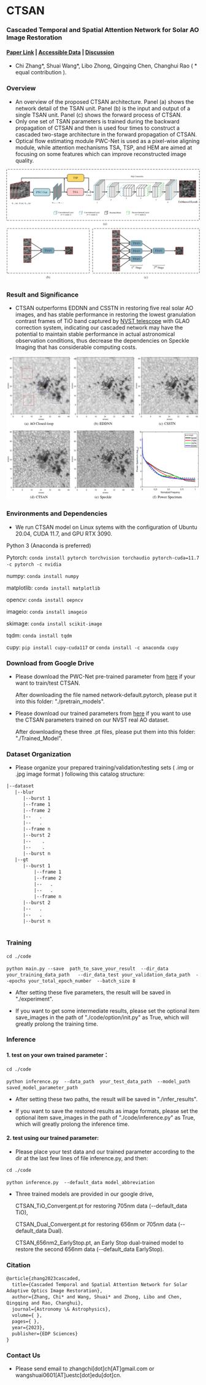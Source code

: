 # CTSAN

### Cascaded Temporal and Spatial Attention Network for Solar AO Image Restoration   

#### [Paper Link]() | [Accessible Data](https://github.com/ShuaiWangUESTC/CSSTN/tree/main/datasets/data/DeepVideoDeblurringDataset/test/data_656) | [Discussion](https://github.com/ChiZhangGit/CTSAN/issues) 

* Chi Zhang*, Shuai Wang*, Libo Zhong, Qingqing Chen, Changhui Rao ( * equal contribution ).


### Overview

* An overview of the proposed CTSAN architecture. Panel (a) shows the network detail of the TSAN unit. Panel (b) is the input and output of a
single TSAN unit. Panel (c) shows the forward process of CTSAN. 
* Only one set of TSAN parameters is trained during the backward propagation of CTSAN and then is used four times to construct a cascaded two-stage architecture in the forward propagation of CTSAN. 
* Optical flow estimating module PWC-Net is used as a pixel-wise aligning module, while attention mechanisms TSA, TSP, and HEM are aimed at focusing on some features which can improve reconstructed image quality. 


![CTSAN](./img_display/CTSAN.png)

### Result and Significance

* CTSAN outperforms EDDNN and CSSTN in restoring five real solar AO images, and has stable performance in restoring the lowest granulation contrast frames of TiO band captured by [NVST telescope](http://fso.ynao.ac.cn/index.aspx) with GLAO correction system, indicating our cascaded network may have the potential to maintain stable performance in actual astronomical observation conditions, thus decrease the dependencies on Speckle Imaging that has considerable computing costs.

![results](./img_display/result_5th.png)






### Environments and Dependencies

* We run CTSAN model on Linux sytems with the configuration of Ubuntu 20.04, CUDA 11.7, and GPU RTX 3090.  

Python 3 (Anaconda is preferred)  

Pytorch: ```conda install pytorch torchvision torchaudio pytorch-cuda=11.7 -c pytorch -c nvidia```	

numpy: ```conda install numpy```  

matplotlib: ```conda install matplotlib```

opencv: ```conda install oepncv```

imageio: ```conda install imageio```

skimage: ```conda install scikit-image```

tqdm: ```conda install tqdm```

cupy: ```pip install cupy-cuda117``` or ```conda install -c anaconda cupy```


### Download from Google Drive

* Please download the PWC-Net pre-trained parameter from [here](https://drive.google.com/drive/folders/11Sr3S2sEzwB4XUq4-SYfTcDN06P3qu9M?usp=share_link) if your want to train/test CTSAN.  

   After downloading the file named network-default.pytorch, please put it into this folder: "./pretrain_models".  
		


* Please download our trained parameters from [here](https://drive.google.com/drive/folders/11Sr3S2sEzwB4XUq4-SYfTcDN06P3qu9M?usp=share_link)  if you want to use the CTSAN parameters trained on our NVST real AO dataset.  

   After downloading these three .pt files, please put them into this folder: "./Trained_Model".
   
   



### Dataset Organization

* Please organize your prepared training/validation/testing sets ( .img or .jpg image format ) following this catalog structure:
```
|--dataset
   |--blur
      |--burst 1
	  |--frame 1
	  |--frame 2
	  |--   .
	  |--   .
	  |--frame n
      |--burst 2
      |--    .
      |--    .
      |--burst n
   |--gt
      |--burst 1
          |--frame 1
          |--frame 2
          |--   .
          |--   .
          |--frame n
      |--burst 2
      |--   .
      |--   .
      |--burst n
		

```


### Training

```
cd ./code

python main.py --save  path_to_save_your_result  --dir_data your_training_data_path   --dir_data_test your_validation_data_path  --epochs your_total_epoch_number  --batch_size 8
``` 

* After setting these five parameters, the result will be saved in "./experiment".  

* If you want to get some intermediate results, please set the optional item save_images in the path of "./code/option/init.py" as True, which will greatly prolong the training time.


### Inference

#### 1. test on your own trained parameter：
```
cd ./code

python inference.py  --data_path  your_test_data_path  --model_path saved_model_parameter_path  
```

* After setting these two paths, the result will be saved in "./infer_results".

* If you want to save the restored results as image formats, please set the optional item save_images in the path of "./code/inference.py" as True, which will greatly prolong the inference time.



#### 2. test using our trained parameter:



* Please place your test data and our trained parameter according to the dir at the last few lines of file inference.py, and then:
```
cd ./code

python inference.py  --default_data model_abbreviation
```

* Three trained models are provided in our google drive, 

	CTSAN_TiO_Convergent.pt for restoring 705nm data (--default_data  TiO), 

	CTSAN_Dual_Convergent.pt for restoring 656nm or 705nm data (--default_data  Dual). 

	CTSAN_656nm2_EarlyStop.pt, an Early Stop dual-trained model to restore the second 656nm data (--default_data  EarlyStop).

### Citation
```
@article{zhang2023cascaded,  
  title={Cascaded Temporal and Spatial Attention Network for Solar Adaptive Optics Image Restoration},  
  author={Zhang, Chi* and Wang, Shuai* and Zhong, Libo and Chen, Qingqing and Rao, Changhui},  
  journal={Astronomy \& Astrophysics},  
  volume={ },  
  pages={ },  
  year={2023},  
  publisher={EDP Sciences}  
}
```

### Contact Us

* Please send email to zhangchi[dot]ch[AT]gmail.com or wangshuai0601[AT]uestc[dot]edu[dot]cn.

